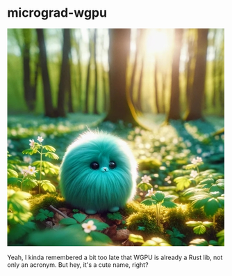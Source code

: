 # micrograd-wgpu

![Adorable teal fluffy creature sitting in a spring forest](front.jpg)

Yeah, I kinda remembered a bit too late that WGPU is already a Rust lib, not only an acronym.
But hey, it's a cute name, right?
